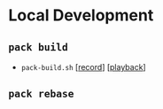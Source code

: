 # Local Development

## `pack build`

* `pack-build.sh` [[record](pack-build-record.sh)] [[playback]()]

## `pack rebase`
